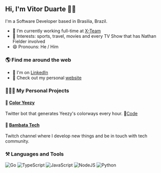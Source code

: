 ## Hi, I'm Vitor Duarte 🤙🏾
I'm a Software Developer based in Brasilia, Brazil.


- 🔭 I’m currently working full-time at [X-Team](https://x-team.com/)
- 🖤 Interests: sports, travel, movies and every TV Show that has Nathan Fielder involved
- 😄 Pronouns: He / Him


### 🌎 Find me around the web

- 💼 I'm on [LinkedIn](https://www.linkedin.com/in/vitor-duarte-0405b5107/)
- 🎡 Check out my personal [website](https://vitorduarte.github.io/)


### 👨🏾‍💻 My Personal Projects

#### 🎨 [Color Yeezy](https://twitter.com/coloryeezy)

Twitter bot that generates Yeezy's colorways every hour.
💽[Code](https://github.com/vitorduarte/coloryeezy)
   
#### 💜 [Bambata Tech](https://github.com/BambataTech/)

Twitch channel where I develop new things and be in touch with tech community.


### ⚒ Languages and Tools

![Go](https://img.shields.io/badge/go-%2300ADD8.svg?style=for-the-badge&logo=go&logoColor=white)
![TypeScript](https://img.shields.io/badge/typescript-%23007ACC.svg?style=for-the-badge&logo=typescript&logoColor=white)
![JavaScript](https://img.shields.io/badge/javascript-%23323330.svg?style=for-the-badge&logo=javascript&logoColor=%23F7DF1E)
![NodeJS](https://img.shields.io/badge/node.js-%2343853D.svg?style=for-the-badge&logo=node.js&logoColor=white)
![Python](https://img.shields.io/badge/python-3670A0?style=for-the-badge&logo=python&logoColor=ffdd54)

